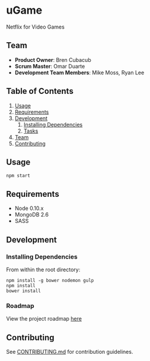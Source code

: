 # uGame

Netflix for Video Games

## Team

  - __Product Owner__: Bren Cubacub
  - __Scrum Master__: Omar Duarte
  - __Development Team Members__: Mike Moss, Ryan Lee

## Table of Contents

1. [Usage](#Usage)
1. [Requirements](#requirements)
1. [Development](#development)
    1. [Installing Dependencies](#installing-dependencies)
    1. [Tasks](#tasks)
1. [Team](#team)
1. [Contributing](#contributing)

## Usage

```
npm start
```

## Requirements

- Node 0.10.x
- MongoDB 2.6
- SASS

## Development

### Installing Dependencies

From within the root directory:

```
npm install -g bower nodemon gulp
npm install
bower install
```

### Roadmap

View the project roadmap [here](https://github.com/orange-quicksand/orange-quicksand/issues)


## Contributing

See [CONTRIBUTING.md](CONTRIBUTING.md) for contribution guidelines.
